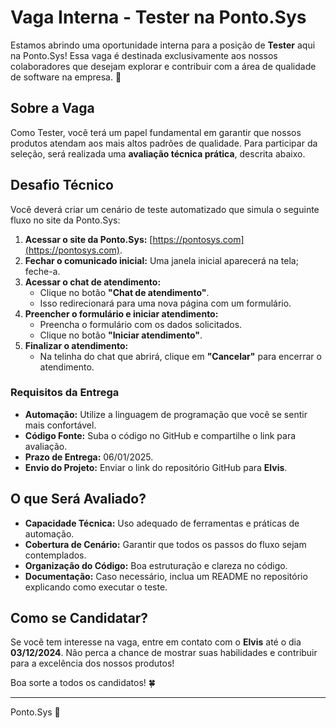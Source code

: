 # Vaga Interna - Tester na Ponto.Sys

Estamos abrindo uma oportunidade interna para a posição de **Tester** aqui na Ponto.Sys! Essa vaga é destinada exclusivamente aos nossos colaboradores que desejam explorar e contribuir com a área de qualidade de software na empresa. 🚀

## Sobre a Vaga

Como Tester, você terá um papel fundamental em garantir que nossos produtos atendam aos mais altos padrões de qualidade. Para participar da seleção, será realizada uma **avaliação técnica prática**, descrita abaixo.

## Desafio Técnico

Você deverá criar um cenário de teste automatizado que simula o seguinte fluxo no site da Ponto.Sys:

1. **Acessar o site da Ponto.Sys:** [https://pontosys.com](https://pontosys.com).
2. **Fechar o comunicado inicial:** Uma janela inicial aparecerá na tela; feche-a.
3. **Acessar o chat de atendimento:**
   - Clique no botão **"Chat de atendimento"**.
   - Isso redirecionará para uma nova página com um formulário.
4. **Preencher o formulário e iniciar atendimento:**
   - Preencha o formulário com os dados solicitados.
   - Clique no botão **"Iniciar atendimento"**.
5. **Finalizar o atendimento:**
   - Na telinha do chat que abrirá, clique em **"Cancelar"** para encerrar o atendimento.

### Requisitos da Entrega

- **Automação:** Utilize a linguagem de programação que você se sentir mais confortável.
- **Código Fonte:** Suba o código no GitHub e compartilhe o link para avaliação.
- **Prazo de Entrega:** 06/01/2025.
- **Envio do Projeto:** Enviar o link do repositório GitHub para **Elvis**.

## O que Será Avaliado?

- **Capacidade Técnica:** Uso adequado de ferramentas e práticas de automação.
- **Cobertura de Cenário:** Garantir que todos os passos do fluxo sejam contemplados.
- **Organização do Código:** Boa estruturação e clareza no código.
- **Documentação:** Caso necessário, inclua um README no repositório explicando como executar o teste.

## Como se Candidatar?

Se você tem interesse na vaga, entre em contato com o **Elvis** até o dia **03/12/2024**. Não perca a chance de mostrar suas habilidades e contribuir para a excelência dos nossos produtos!

Boa sorte a todos os candidatos! 🍀

---
Ponto.Sys 🚀
